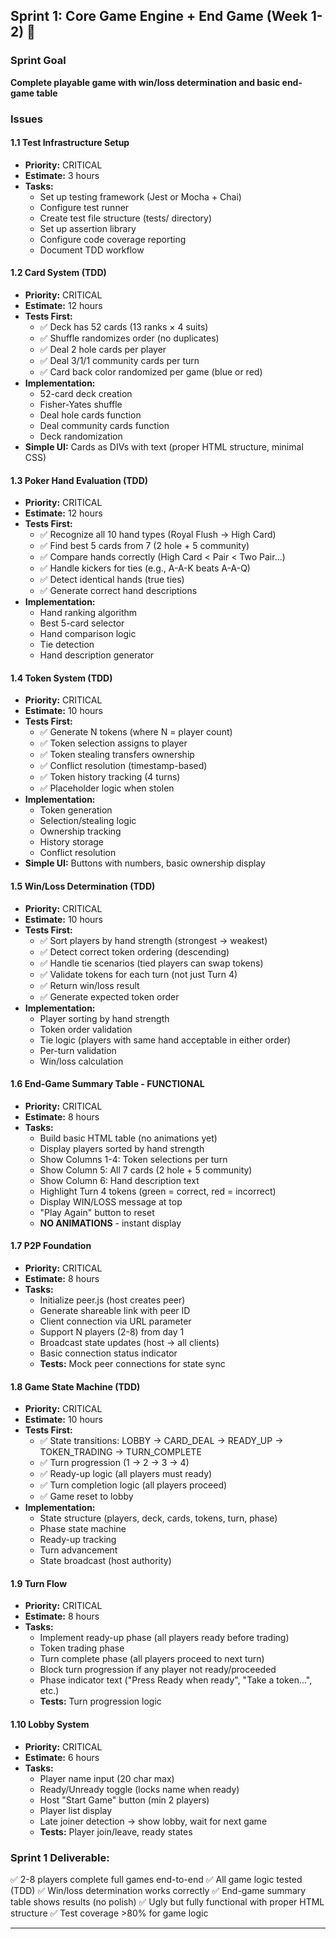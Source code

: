 ## Sprint 1: Core Game Engine + End Game (Week 1-2) 🚀

### Sprint Goal
**Complete playable game with win/loss determination and basic end-game table**

### Issues

#### 1.1 Test Infrastructure Setup
- **Priority:** CRITICAL
- **Estimate:** 3 hours
- **Tasks:**
  - Set up testing framework (Jest or Mocha + Chai)
  - Configure test runner
  - Create test file structure (tests/ directory)
  - Set up assertion library
  - Configure code coverage reporting
  - Document TDD workflow

#### 1.2 Card System (TDD)
- **Priority:** CRITICAL
- **Estimate:** 12 hours
- **Tests First:**
  - ✅ Deck has 52 cards (13 ranks × 4 suits)
  - ✅ Shuffle randomizes order (no duplicates)
  - ✅ Deal 2 hole cards per player
  - ✅ Deal 3/1/1 community cards per turn
  - ✅ Card back color randomized per game (blue or red)
- **Implementation:**
  - 52-card deck creation
  - Fisher-Yates shuffle
  - Deal hole cards function
  - Deal community cards function
  - Deck randomization
- **Simple UI:** Cards as DIVs with text (proper HTML structure, minimal CSS)

#### 1.3 Poker Hand Evaluation (TDD)
- **Priority:** CRITICAL
- **Estimate:** 12 hours
- **Tests First:**
  - ✅ Recognize all 10 hand types (Royal Flush → High Card)
  - ✅ Find best 5 cards from 7 (2 hole + 5 community)
  - ✅ Compare hands correctly (High Card < Pair < Two Pair...)
  - ✅ Handle kickers for ties (e.g., A-A-K beats A-A-Q)
  - ✅ Detect identical hands (true ties)
  - ✅ Generate correct hand descriptions
- **Implementation:**
  - Hand ranking algorithm
  - Best 5-card selector
  - Hand comparison logic
  - Tie detection
  - Hand description generator

#### 1.4 Token System (TDD)
- **Priority:** CRITICAL
- **Estimate:** 10 hours
- **Tests First:**
  - ✅ Generate N tokens (where N = player count)
  - ✅ Token selection assigns to player
  - ✅ Token stealing transfers ownership
  - ✅ Conflict resolution (timestamp-based)
  - ✅ Token history tracking (4 turns)
  - ✅ Placeholder logic when stolen
- **Implementation:**
  - Token generation
  - Selection/stealing logic
  - Ownership tracking
  - History storage
  - Conflict resolution
- **Simple UI:** Buttons with numbers, basic ownership display

#### 1.5 Win/Loss Determination (TDD)
- **Priority:** CRITICAL
- **Estimate:** 10 hours
- **Tests First:**
  - ✅ Sort players by hand strength (strongest → weakest)
  - ✅ Detect correct token ordering (descending)
  - ✅ Handle tie scenarios (tied players can swap tokens)
  - ✅ Validate tokens for each turn (not just Turn 4)
  - ✅ Return win/loss result
  - ✅ Generate expected token order
- **Implementation:**
  - Player sorting by hand strength
  - Token order validation
  - Tie logic (players with same hand acceptable in either order)
  - Per-turn validation
  - Win/loss calculation

#### 1.6 End-Game Summary Table - FUNCTIONAL
- **Priority:** CRITICAL
- **Estimate:** 8 hours
- **Tasks:**
  - Build basic HTML table (no animations yet)
  - Display players sorted by hand strength
  - Show Columns 1-4: Token selections per turn
  - Show Column 5: All 7 cards (2 hole + 5 community)
  - Show Column 6: Hand description text
  - Highlight Turn 4 tokens (green = correct, red = incorrect)
  - Display WIN/LOSS message at top
  - "Play Again" button to reset
  - **NO ANIMATIONS** - instant display

#### 1.7 P2P Foundation
- **Priority:** CRITICAL
- **Estimate:** 8 hours
- **Tasks:**
  - Initialize peer.js (host creates peer)
  - Generate shareable link with peer ID
  - Client connection via URL parameter
  - Support N players (2-8) from day 1
  - Broadcast state updates (host → all clients)
  - Basic connection status indicator
  - **Tests:** Mock peer connections for state sync

#### 1.8 Game State Machine (TDD)
- **Priority:** CRITICAL
- **Estimate:** 10 hours
- **Tests First:**
  - ✅ State transitions: LOBBY → CARD_DEAL → READY_UP → TOKEN_TRADING → TURN_COMPLETE
  - ✅ Turn progression (1 → 2 → 3 → 4)
  - ✅ Ready-up logic (all players must ready)
  - ✅ Turn completion logic (all players proceed)
  - ✅ Game reset to lobby
- **Implementation:**
  - State structure (players, deck, cards, tokens, turn, phase)
  - Phase state machine
  - Ready-up tracking
  - Turn advancement
  - State broadcast (host authority)

#### 1.9 Turn Flow
- **Priority:** CRITICAL
- **Estimate:** 8 hours
- **Tasks:**
  - Implement ready-up phase (all players ready before trading)
  - Token trading phase
  - Turn complete phase (all players proceed to next turn)
  - Block turn progression if any player not ready/proceeded
  - Phase indicator text ("Press Ready when ready", "Take a token...", etc.)
  - **Tests:** Turn progression logic

#### 1.10 Lobby System
- **Priority:** CRITICAL
- **Estimate:** 6 hours
- **Tasks:**
  - Player name input (20 char max)
  - Ready/Unready toggle (locks name when ready)
  - Host "Start Game" button (min 2 players)
  - Player list display
  - Late joiner detection → show lobby, wait for next game
  - **Tests:** Player join/leave, ready states

### **Sprint 1 Deliverable:**
✅ 2-8 players complete full games end-to-end
✅ All game logic tested (TDD)
✅ Win/loss determination works correctly
✅ End-game summary table shows results (no polish)
✅ Ugly but fully functional with proper HTML structure
✅ Test coverage >80% for game logic

---

